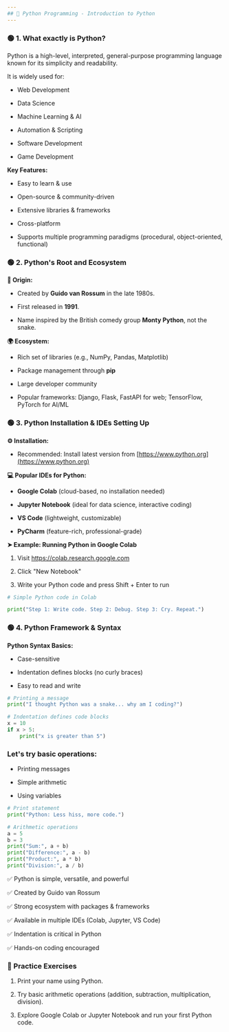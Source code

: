 ```yaml
---
## 📓 Python Programming - Introduction to Python
---
```


### 🟢 1. What exactly is Python?

Python is a high-level, interpreted, general-purpose programming language known for its simplicity and readability. 

It is widely used for:

- Web Development

- Data Science

- Machine Learning & AI

- Automation & Scripting

- Software Development

- Game Development

**Key Features:**

- Easy to learn & use  

- Open-source & community-driven  

- Extensive libraries & frameworks  

- Cross-platform  

- Supports multiple programming paradigms (procedural, object-oriented, functional)  


### 🟢 2. Python's Root and Ecosystem

**🐍 Origin:**

- Created by **Guido van Rossum** in the late 1980s.

- First released in **1991**.

- Name inspired by the British comedy group **Monty Python**, not the snake.

**🌍 Ecosystem:**

- Rich set of libraries (e.g., NumPy, Pandas, Matplotlib)

- Package management through **pip**

- Large developer community

- Popular frameworks: Django, Flask, FastAPI for web; TensorFlow, PyTorch for AI/ML


### 🟢 3. Python Installation & IDEs Setting Up

**⚙️ Installation:**
- Recommended: Install latest version from [https://www.python.org](https://www.python.org)

**💻 Popular IDEs for Python:**

- **Google Colab** (cloud-based, no installation needed)

- **Jupyter Notebook** (ideal for data science, interactive coding)

- **VS Code** (lightweight, customizable)

- **PyCharm** (feature-rich, professional-grade)

**➤ Example: Running Python in Google Colab**
1. Visit https://colab.research.google.com

2. Click "New Notebook"

3. Write your Python code and press Shift + Enter to run


```python
# Simple Python code in Colab

print("Step 1: Write code. Step 2: Debug. Step 3: Cry. Repeat.")
```

### 🟢 4. Python Framework & Syntax

**Python Syntax Basics:**
- Case-sensitive

- Indentation defines blocks (no curly braces)

- Easy to read and write


```python
# Printing a message
print("I thought Python was a snake... why am I coding?")

# Indentation defines code blocks
x = 10
if x > 5:
    print("x is greater than 5")

```

### Let's try basic operations:

- Printing messages

- Simple arithmetic

- Using variables


```python
# Print statement
print("Python: Less hiss, more code.")

# Arithmetic operations
a = 5
b = 3
print("Sum:", a + b)
print("Difference:", a - b)
print("Product:", a * b)
print("Division:", a / b)
```

✅ Python is simple, versatile, and powerful  

✅ Created by Guido van Rossum  

✅ Strong ecosystem with packages & frameworks  

✅ Available in multiple IDEs (Colab, Jupyter, VS Code)  

✅ Indentation is critical in Python  

✅ Hands-on coding encouraged  

### 📝 Practice Exercises

1. Print your name using Python.

2. Try basic arithmetic operations (addition, subtraction, multiplication, division).

3. Explore Google Colab or Jupyter Notebook and run your first Python code.
